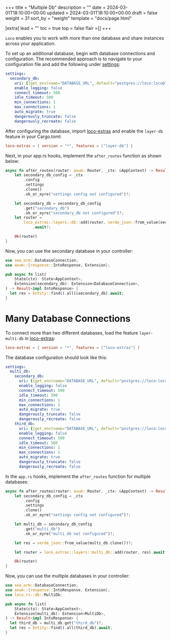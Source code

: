 +++
title = "Multiple Db"
description = ""
date = 2024-03-01T18:10:00+00:00
updated = 2024-03-01T18:10:00+00:00
draft = false
weight = 31
sort_by = "weight"
template = "docs/page.html"

[extra]
lead = ""
toc = true
top = false
flair =[]
+++

`Loco` enables you to work with more than one database and share instances across your application.

To set up an additional database, begin with database connections and configuration. The recommended approach is to navigate to your configuration file and add the following under [settings](@/docs/getting-started/config.md#settings):

```yaml
settings:
  secondary_db:
    uri: {{get_env(name="DATABASE_URL", default="postgres://loco:loco@localhost:5432/secondary_db")}}
    enable_logging: false
    connect_timeout: 500
    idle_timeout: 500
    min_connections: 1
    max_connections: 1
    auto_migrate: true
    dangerously_truncate: false
    dangerously_recreate: false
```


After configuring the database, import [loco-extras](https://crates.io/crates/loco-extras) and enable the `layer-db` feature in your Cargo.toml:
```toml
loco-extras = { version = "*", features = ["layer-db"] }
```


Next, in your app.rs hooks, implement the `after_routes` function as shown below:

```rs
async fn after_routes(router: axum::Router, _ctx: &AppContext) -> Result<axum::Router> {
    let secondary_db_config = _ctx
        .config
        .settings
        .clone()
        .ok_or_eyre("settings config not configured")?;

    let secondary_db = secondary_db_config
        .get("secondary_db")
        .ok_or_eyre("secondary_db not configured")?;
    let router =
        loco_extras::layers::db::add(router, serde_json::from_value(secondary_db.clone())?)
            .await?;

    Ok(router)
}
```

Now, you can use the secondary database in your controller:

```rust
use sea_orm::DatabaseConnection;
use axum::{response::IntoResponse, Extension};

pub async fn list(
    State(ctx): State<AppContext>,
    Extension(secondary_db): Extension<DatabaseConnection>,
) -> Result<impl IntoResponse> {
  let res = Entity::find().all(&secondary_db).await;
}
```

# Many Database Connections

To connect more than two different databases, load the feature `layer-multi-db` in [loco-extras](https://crates.io/crates/loco-extras):
```toml
loco-extras = { version = "*", features = ["loco-extras"] }
```

The database configuration should look like this:
```yaml
settings:
  multi_db: 
    secondary_db:      
      uri: {{get_env(name="DATABASE_URL", default="postgres://loco:loco@localhost:5432/secondary_db")}}      
      enable_logging: false      
      connect_timeout: 500      
      idle_timeout: 500      
      min_connections: 1      
      max_connections: 1      
      auto_migrate: true      
      dangerously_truncate: false      
      dangerously_recreate: false
    third_db:      
      uri: {{get_env(name="DATABASE_URL", default="postgres://loco:loco@localhost:5432/third_db")}}      
      enable_logging: false      
      connect_timeout: 500      
      idle_timeout: 500      
      min_connections: 1      
      max_connections: 1      
      auto_migrate: true      
      dangerously_truncate: false      
      dangerously_recreate: false
```

In the `app.rs` hooks, implement the `after_routes` function for multiple databases:
```rs
async fn after_routes(router: axum::Router, _ctx: &AppContext) -> Result<axum::Router> {
    let secondary_db_config = _ctx
        .config
        .settings
        .clone()
        .ok_or_eyre("settings config not configured")?;

    let multi_db = secondary_db_config
        .get("multi_db")
        .ok_or_eyre("multi_db not configured")?;

    let res = serde_json::from_value(multi_db.clone())?;

    let router = loco_extras::layers::multi_db::add(router, res).await?;

    Ok(router)
}
```

Now, you can use the multiple databases in your controller:

```rust
use sea_orm::DatabaseConnection;
use axum::{response::IntoResponse, Extension};
use loco_rs::db::MultiDb;

pub async fn list(
    State(ctx): State<AppContext>,
    Extension(multi_db): Extension<MultiDb>,
) -> Result<impl IntoResponse> {
  let third_db = multi_db.get("third_db")?;
  let res = Entity::find().all(third_db).await;
}
```